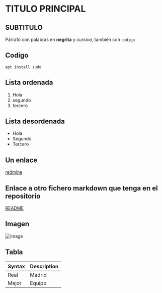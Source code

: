 # TITULO PRINCIPAL
## SUBTITULO
Párrafo con palabras en **negrita** y *cursiva*, también con `codigo`

## Codigo
`apt install sudo`

## Lista ordenada
1. Hola
2. segundo
3. tercero

## Lista desordenada
- Hola
- Segundo
- Tercero

## Un enlace
[redmine](https://www.redmine.org/)

## Enlace a otro fichero markdown que tenga en el repositorio
[README](https://github.com/raulhr16/taller1_IAW/blob/main/README.md)

## Imagen
![image](https://github.com/user-attachments/assets/d6919fc0-e1f7-4a22-9e06-610847dc7176)

## Tabla
| Syntax | Description |
| ----------- | ----------- |
| Real | Madrid |
| Mejor | Equipo |
